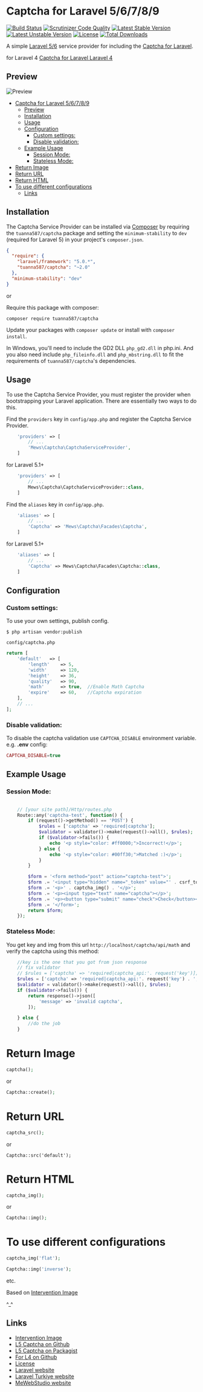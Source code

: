 # Captcha for Laravel 5/6/7/8/9

[![Build Status](https://travis-ci.org/mewebstudio/captcha.svg?branch=master)](https://travis-ci.org/mewebstudio/captcha) [![Scrutinizer Code Quality](https://scrutinizer-ci.com/g/mewebstudio/captcha/badges/quality-score.png?b=master)](https://scrutinizer-ci.com/g/mewebstudio/captcha/?branch=master)
[![Latest Stable Version](https://poser.pugx.org/tuanna587/captcha/v/stable.svg)](https://packagist.org/packages/tuanna587/captcha)
[![Latest Unstable Version](https://poser.pugx.org/tuanna587/captcha/v/unstable.svg)](https://packagist.org/packages/tuanna587/captcha)
[![License](https://poser.pugx.org/tuanna587/captcha/license.svg)](https://packagist.org/packages/tuanna587/captcha)
[![Total Downloads](https://poser.pugx.org/tuanna587/captcha/downloads.svg)](https://packagist.org/packages/tuanna587/captcha)

A simple [Laravel 5/6](http://www.laravel.com/) service provider for including the [Captcha for Laravel](https://github.com/mewebstudio/captcha).

for Laravel 4 [Captcha for Laravel Laravel 4](https://github.com/mewebstudio/captcha/tree/master-l4)

## Preview

![Preview](https://image.ibb.co/kZxMLm/image.png)

- [Captcha for Laravel 5/6/7/8/9](#captcha-for-laravel-56789)
  - [Preview](#preview)
  - [Installation](#installation)
  - [Usage](#usage)
  - [Configuration](#configuration)
    - [Custom settings:](#custom-settings)
    - [Disable validation:](#disable-validation)
  - [Example Usage](#example-usage)
    - [Session Mode:](#session-mode)
    - [Stateless Mode:](#stateless-mode)
- [Return Image](#return-image)
- [Return URL](#return-url)
- [Return HTML](#return-html)
- [To use different configurations](#to-use-different-configurations)
  - [Links](#links)

## Installation

The Captcha Service Provider can be installed via [Composer](http://getcomposer.org) by requiring the
`tuanna587/captcha` package and setting the `minimum-stability` to `dev` (required for Laravel 5) in your
project's `composer.json`.

```json
{
  "require": {
    "laravel/framework": "5.0.*",
    "tuanna587/captcha": "~2.0"
  },
  "minimum-stability": "dev"
}
```

or

Require this package with composer:

```
composer require tuanna587/captcha
```

Update your packages with `composer update` or install with `composer install`.

In Windows, you'll need to include the GD2 DLL `php_gd2.dll` in php.ini. And you also need include `php_fileinfo.dll` and `php_mbstring.dll` to fit the requirements of `tuanna587/captcha`'s dependencies.

## Usage

To use the Captcha Service Provider, you must register the provider when bootstrapping your Laravel application. There are
essentially two ways to do this.

Find the `providers` key in `config/app.php` and register the Captcha Service Provider.

```php
    'providers' => [
        // ...
        'Mews\Captcha\CaptchaServiceProvider',
    ]
```

for Laravel 5.1+

```php
    'providers' => [
        // ...
        Mews\Captcha\CaptchaServiceProvider::class,
    ]
```

Find the `aliases` key in `config/app.php`.

```php
    'aliases' => [
        // ...
        'Captcha' => 'Mews\Captcha\Facades\Captcha',
    ]
```

for Laravel 5.1+

```php
    'aliases' => [
        // ...
        'Captcha' => Mews\Captcha\Facades\Captcha::class,
    ]
```

## Configuration

### Custom settings:

To use your own settings, publish config.

`$ php artisan vendor:publish`

`config/captcha.php`

```php
return [
    'default'   => [
        'length'    => 5,
        'width'     => 120,
        'height'    => 36,
        'quality'   => 90,
        'math'      => true,  //Enable Math Captcha
        'expire'    => 60,    //Captcha expiration
    ],
    // ...
];
```

### Disable validation:

To disable the captcha validation use `CAPTCHA_DISABLE` environment variable. e.g. **.env** config:

```php
CAPTCHA_DISABLE=true
```

## Example Usage

### Session Mode:

```php

    // [your site path]/Http/routes.php
    Route::any('captcha-test', function() {
        if (request()->getMethod() == 'POST') {
            $rules = ['captcha' => 'required|captcha'];
            $validator = validator()->make(request()->all(), $rules);
            if ($validator->fails()) {
                echo '<p style="color: #ff0000;">Incorrect!</p>';
            } else {
                echo '<p style="color: #00ff30;">Matched :)</p>';
            }
        }

        $form = '<form method="post" action="captcha-test">';
        $form .= '<input type="hidden" name="_token" value="' . csrf_token() . '">';
        $form .= '<p>' . captcha_img() . '</p>';
        $form .= '<p><input type="text" name="captcha"></p>';
        $form .= '<p><button type="submit" name="check">Check</button></p>';
        $form .= '</form>';
        return $form;
    });
```

### Stateless Mode:

You get key and img from this url
`http://localhost/captcha/api/math`
and verify the captcha using this method:

```php
    //key is the one that you got from json response
    // fix validator
    // $rules = ['captcha' => 'required|captcha_api:'. request('key')];
    $rules = ['captcha' => 'required|captcha_api:'. request('key') . ',math'];
    $validator = validator()->make(request()->all(), $rules);
    if ($validator->fails()) {
        return response()->json([
            'message' => 'invalid captcha',
        ]);

    } else {
        //do the job
    }
```

# Return Image

```php
captcha();
```

or

```php
Captcha::create();
```

# Return URL

```php
captcha_src();
```

or

```
Captcha::src('default');
```

# Return HTML

```php
captcha_img();
```

or

```php
Captcha::img();
```

# To use different configurations

```php
captcha_img('flat');

Captcha::img('inverse');
```

etc.

Based on [Intervention Image](https://github.com/Intervention/image)

^\_^

## Links

- [Intervention Image](https://github.com/Intervention/image)
- [L5 Captcha on Github](https://github.com/mewebstudio/captcha)
- [L5 Captcha on Packagist](https://packagist.org/packages/tuanna587/captcha)
- [For L4 on Github](https://github.com/mewebstudio/captcha/tree/master-l4)
- [License](http://www.opensource.org/licenses/mit-license.php)
- [Laravel website](http://laravel.com)
- [Laravel Turkiye website](http://www.laravel.gen.tr)
- [MeWebStudio website](http://www.mewebstudio.com)
